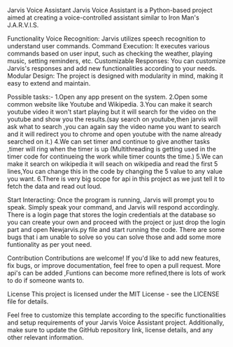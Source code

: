 Jarvis Voice Assistant
Jarvis Voice Assistant is a Python-based project aimed at creating a voice-controlled assistant similar to Iron Man's J.A.R.V.I.S.

Functionality
Voice Recognition: Jarvis utilizes speech recognition to understand user commands.
Command Execution: It executes various commands based on user input, such as checking the weather, playing music, setting reminders, etc.
Customizable Responses: You can customize Jarvis's responses and add new functionalities according to your needs.
Modular Design: The project is designed with modularity in mind, making it easy to extend and maintain.

Possible tasks:-
1.Open any app present on the system.
2.Open some common website like Youtube and Wikipedia.
3.You can make it search youtube video it won't start playing but it will search for the video on the youtube and show you the results.(say search on youtube,then jarvis will ask what to search ,you can again say the video name you want to search and it will redirect you to chrome and open youtube with the name already searched on it.)
4.We can set timer and continue to give another tasks ,timer will ring when the timer is up (Multithreading is getting used in the timer code for continueing the work while timer counts the time.)
5.We can make it search on wikipedia it will seach on wikipedia and read the first 5 lines,You can change this in the code by changing the 5 value to any value you want.
6.There is very big scope for api in this project as we just tell it to fetch the data and read out loud.

Start Interacting:
Once the program is running, Jarvis will prompt you to speak. Simply speak your command, and Jarvis will respond accordingly.
There is a login page that stores the login credentials at the database so you can create your own and proceed with the project or just drop the login part and open Newjarvis.py file and start running the code.
There are some bugs that i am unable to solve so you can solve those and add some more funtionality as per yout need.

Contribution
Contributions are welcome! If you'd like to add new features, fix bugs, or improve documentation, feel free to open a pull request.
More api's can be added ,Funtions can become more refined,there is lots of work to do if someone wants to. 

License
This project is licensed under the MIT License - see the LICENSE file for details.

Feel free to customize this template according to the specific functionalities and setup requirements of your Jarvis Voice Assistant project. Additionally, make sure to update the GitHub repository link, license details, and any other relevant information.
